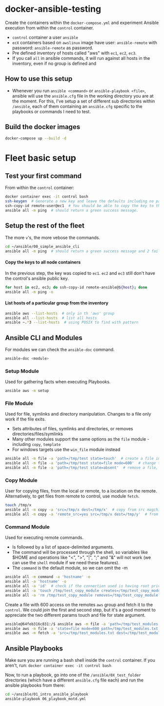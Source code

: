 # docker-ansible-testing

Create the containers within the `docker-compose.yml` and experiment Ansible
execution from within the `control` container.

- `control` container a user `ansible`
- `ecX` containers based on `awslinux` image have user: `ansible-remote` with
password: `ansible-remote` as password.
- Pre defined inventory of hosts called "aws" with `ec1`, `ec2`, `ec3`.
- If you call `all` in ansible commands, it will run against all hosts in the
inventory, even if no group is defined and

## How to use this setup
- Whenever you run `ansible <command>` or `ansible-playbook <file>`, ansible
will use the `ansible.cfg` file in the working directory you are at the moment.
For this, I've setup a set of different sub directories within `/ansible`, each 
of them containing an `ansible.cfg` specific to the playbooks or commands I need
to test.
   
## Build the docker images
```bash
docker-compose up --build -d
```


# Fleet basic setup
## Test your first command 
From within the `control` container:
```bash
docker container exec -it control bash
ssh-keygen  # Generate a new key and leave the defaults including no password.
ssh-copy-id remote-user@ec1  # You should be able to copy the key to the ec1 node
ansible all -m ping  # should return a green success message.
```

## Setup the rest of the fleet
The more `v`'s, the more vebose the commands.
```bash
cd ~/ansible/00_simple_ansible_cli
ansible all -m ping  # should return a green success message and 2 failed.
```

#### Copy the keys to all node containers
In the previous step, the key was copied to `ec1`. `ec2` and `ec3` still don't
have the control's ansible public key.
```bash
for host in ec2, ec3; do ssh-copy-id remote-ansible@${host}; done
ansible all -m ping -o
```

#### List hosts of a particular group from the inventory
```bash
ansible aws --list-hosts  # only in th 'aws' group
ansible all --list-hosts  # list all hosts
ansible ~.*3 --list-hosts  # using POSIX to find with pattern
```

## Ansible CLI and Modules
For modules we can check the `ansible-doc` command.
```bash
ansible-doc <module>
```

### Setup Module
Used for gathering facts when executing Playbooks.
```bash
ansible aws -m setup
```

### File Module
Used for file, symlinks and directory manipulation. Changes to a file only work
if the file exits.
- Sets attributes of files, symlinks and directories, or removes directories/files/symlinks
- Many other modules support the same options as the `file` module - including
`copy`, `template` 
- For windows targets use the `win_file` module instead
```bash
ansible all -m file -a 'path=/tmp/test state=touch'  # create a file in all hosts
ansible all -m file -a 'path=/tmp/test state=file mode=600'  # change the rights of the file to 600
ansible all -m file -a 'path=/tmp/test state=absent'  # remove a file, it if exists
```

### Copy Module
User for copying files, from the local or remote, to a location on the remote.
Alternatively, to get files from remote to control, use module `fetch`.
```bash
touch /tmp/x
ansible all -m copy -a 'src=/tmp/x dest=/tmp/x'  # copy from src magchine /tmp/x to all hosts
ansible all -m copy -a 'remote_src=yes src=/tmp/x dest=/tmp/y'  # from from a remote host to all other hosts
```

### Command Module
Used for executing remote commands.
- Is followed by a list of space-delimited arguments.
- The command will be processed through the shell, so variables like $HOME and
operations like "<", ">", "|", ";" and "&" will not work (we can use the `shell`
module if we need these features).
- The `command` is the default module, so we can omit the -m
```bash
ansible all -m command -a 'hostname' -o
ansible all -a 'hostname' -o
ansible all -a 'id'  # check if the connection used is having root privileges
ansible all -a 'touch /tmp/test_copy_module creates=/tmp/test_copy_module'
ansible all -a 'rm /tmp/test_copy_module removes=/tmp/test_copy_module'
```

Create a file with 600 access on the remotes `aws` group and fetch it to the
`control`. We could join the first and second step, but it's a good moment to
appreciate the two different params touch and file for state argument.
```bash
ansible@64feb316c831:/$ ansible aws -m file -a 'path=/tmp/test_modules.txt state=touch'
ansible aws -m file -a 'state=file mode=600 path=/tmp/test_modules.txt'
ansible aws -m fetch -a 'src=/tmp/test_modules.txt dest=/tmp/test_modules.txt'  # will copy each to a newly created folder such as "dest": "/tmp/test_modules.txt/ec3/tmp/test_modules.txt",
```


## Ansible Playbooks
Make sure you are running a bash shell inside the `control` container. If you
aren't, run: `docker container exec -it control bash`

Now, to run a playbook, go into one of the `/ansible/0X_test_folder` directories
(which have a different `ansible.cfg` file each) and run the ansible playbooks
from there:

```bash
cd ~/ansible/01_intro_ansible_playbook
ansible-playbook 06_playbook_motd.yml
```